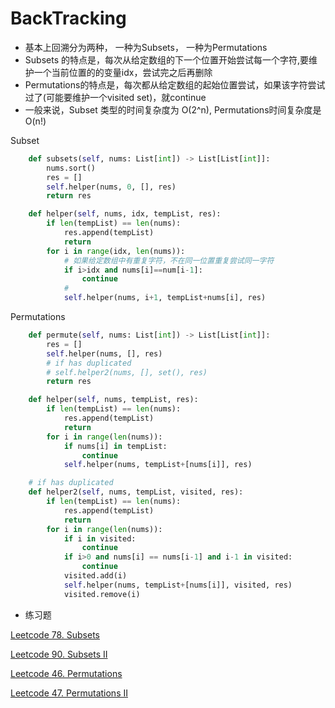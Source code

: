 # BackTracking

- 基本上回溯分为两种， 一种为Subsets， 一种为Permutations
- Subsets 的特点是，每次从给定数组的下一个位置开始尝试每一个字符,要维护一个当前位置的的变量idx，尝试完之后再删除
- Permutations的特点是，每次都从给定数组的起始位置尝试，如果该字符尝试过了(可能要维护一个visited set)，就continue
- 一般来说，Subset 类型的时间复杂度为 O(2^n), Permutations时间复杂度是 O(n!)

Subset

```python
    def subsets(self, nums: List[int]) -> List[List[int]]:
        nums.sort()
        res = []
        self.helper(nums, 0, [], res)
        return res

    def helper(self, nums, idx, tempList, res):
        if len(tempList) == len(nums):
            res.append(tempList)
            return
        for i in range(idx, len(nums)):
            # 如果给定数组中有重复字符，不在同一位置重复尝试同一字符
            if i>idx and nums[i]==num[i-1]:
                continue
            # 
            self.helper(nums, i+1, tempList+nums[i], res)

```

Permutations
```python
    def permute(self, nums: List[int]) -> List[List[int]]:
        res = []
        self.helper(nums, [], res)
        # if has duplicated
        # self.helper2(nums, [], set(), res)
        return res

    def helper(self, nums, tempList, res):
        if len(tempList) == len(nums):
            res.append(tempList)
            return
        for i in range(len(nums)):
            if nums[i] in tempList:
                continue
            self.helper(nums, tempList+[nums[i]], res)

    # if has duplicated
    def helper2(self, nums, tempList, visited, res):
        if len(tempList) == len(nums):
            res.append(tempList)
            return
        for i in range(len(nums)):
            if i in visited:
                continue
            if i>0 and nums[i] == nums[i-1] and i-1 in visited:
                continue
            visited.add(i)
            self.helper(nums, tempList+[nums[i]], visited, res)
            visited.remove(i)
```

- 练习题

[Leetcode 78. Subsets](https://leetcode.com/problems/subsets/description/)

[Leetcode 90. Subsets II](https://leetcode.com/problems/subsets-ii/)

[Leetcode 46. Permutations](https://leetcode.com/problems/permutations/description/)

[Leetcode 47. Permutations II](https://leetcode.com/problems/permutations-ii/)
